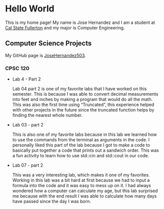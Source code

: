 # Hello World

This is my home page! My name is Jose Hernandez and I am a student at [Cal State Fullerton](http://www.fullerton.edu/) and my major is Computer Engineering.

## Computer Science Projects

My GitHub page is [JoseHernandez503](http://github.com/josehernandez503.github.io/).

### CPSC 120


* Lab 4 - Part 2

  Lab 04 part 2 is one of my favorite labs that I have worked on this semester. This is 
  because I was able to convert decimal measurements into feet and inches by making a program 
  that would do all the math. This was also the first time using “Truncated”, this experience 
  helped with other projects in the future since the truncated function helps by finding the 
  nearest whole number.


* Lab 03 - part 2 

  This is also one of my favorite labs because in this lab we learned how to use the commands 
  from the terminal as arguments in the code. I personally liked this part of the lab because 
  I got to make a code to basically put together a code that prints out a sandwich order. 
  This was a fun activity to learn how to use std::cin and std::cout in our code.


* Lab 07 - part 2

  This was a very interesting lab, which makes it one of my favorites. Working in this lab 
  was a bit hard at first because we had to input a formula into the code and it was easy to 
  mess up on it. I had always wondered how a computer can calculate my age, but this lab 
  surprised me because with the end result I was able to calculate how many days have passed 
  since the day I was born.